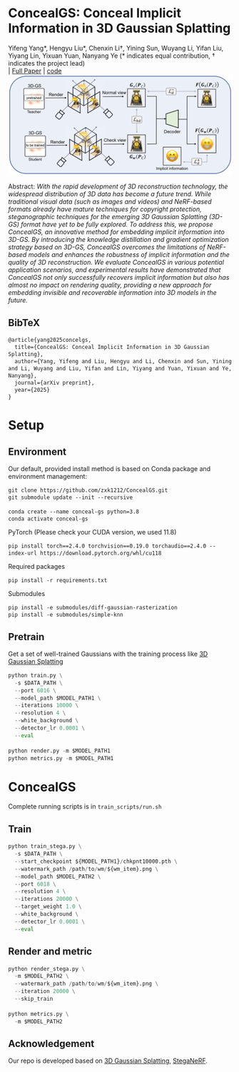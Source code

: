 # ConcealGS: Conceal Implicit Information in 3D Gaussian Splatting


Yifeng Yang*, Hengyu Liu*, Chenxin Li†, Yining Sun, Wuyang Li, Yifan Liu, Yiyang Lin, Yixuan Yuan, Nanyang Ye (* indicates equal contribution, † indicates the project lead)<br>
| [Full Paper](https://arxiv.org/abs/2501.03605) | [code](https://github.com/zxk1212/ConcealGS) <br>
![Teaser image](assets/method.jpg) 


Abstract: *With the rapid development of 3D reconstruction technology, the widespread distribution of 3D data has become a future trend. While traditional visual data (such as images and videos) and NeRF-based formats already have mature techniques for copyright protection, steganographic techniques for the emerging 3D Gaussian Splatting (3D-GS) format have yet to be fully explored. 
To address this, we propose ConcealGS, an innovative method for embedding implicit information into 3D-GS. 
By introducing the knowledge distillation and gradient optimization strategy based on 3D-GS, ConcealGS overcomes the limitations of NeRF-based models and enhances the robustness of implicit information and the quality of 3D reconstruction. 
We evaluate ConcealGS in various potential application scenarios, and experimental results have demonstrated that ConcealGS not only successfully recovers implicit information but also has almost no impact on rendering quality, providing a new approach for embedding invisible and recoverable information into 3D models in the future.*

<section class="section" id="BibTeX">
  <div class="container is-max-desktop content">
    <h2 class="title">BibTeX</h2>
    <pre><code>@article{yang2025concelgs,
  title={ConcealGS: Conceal Implicit Information in 3D Gaussian Splatting},
  author={Yang, Yifeng and Liu, Hengyu and Li, Chenxin and Sun, Yining and Li, Wuyang and Liu, Yifan and Lin, Yiyang and Yuan, Yixuan and Ye, Nanyang},
  journal={arXiv preprint},
  year={2025}
}</code></pre>
  </div>
</section>

# Setup
## Environment 
Our default, provided install method is based on Conda package and environment management:
<!-- ```
conda env create --file environment.yml
conda activate feature_3dgs
``` -->

```shell
git clone https://github.com/zxk1212/ConcealGS.git
git submodule update --init --recursive

conda create --name conceal-gs python=3.8
conda activate conceal-gs
```
PyTorch (Please check your CUDA version, we used 11.8)
```shell
pip install torch==2.4.0 torchvision==0.19.0 torchaudio==2.4.0 --index-url https://download.pytorch.org/whl/cu118
```

Required packages
```shell
pip install -r requirements.txt
```

Submodules
```shell
pip install -e submodules/diff-gaussian-rasterization
pip install -e submodules/simple-knn
```

## Pretrain 
Get a set of well-trained Gaussians with the training process like [3D Gaussian Splatting](https://repo-sam.inria.fr/fungraph/3d-gaussian-splatting/)
```python
python train.py \
  -s $DATA_PATH \
  --port 6016 \
  --model_path $MODEL_PATH1 \
  --iterations 10000 \
  --resolution 4 \
  --white_background \
  --detector_lr 0.0001 \
  --eval

python render.py -m $MODEL_PATH1
python metrics.py -m $MODEL_PATH1
```

# ConcealGS
Complete running scripts is in `train_scripts/run.sh`
## Train
```python
python train_stega.py \
  -s $DATA_PATH \
  --start_checkpoint ${MODEL_PATH1}/chkpnt10000.pth \
  --watermark_path /path/to/wm/${wm_item}.png \
  --model_path $MODEL_PATH2 \
  --port 6018 \
  --resolution 4 \
  --iterations 20000 \
  --target_weight 1.0 \
  --white_background \
  --detector_lr 0.0001 \
  --eval
```
   
## Render and metric
```python
python render_stega.py \
  -m $MODEL_PATH2 \
  --watermark_path /path/to/wm/${wm_item}.png \
  --iteration 20000 \
  --skip_train

python metrics.py \
  -m $MODEL_PATH2
```
## Acknowledgement
Our repo is developed based on [3D Gaussian Splatting](https://repo-sam.inria.fr/fungraph/3d-gaussian-splatting/), [StegaNeRF](https://github.com/chenxinli001/StegaNeRF).
